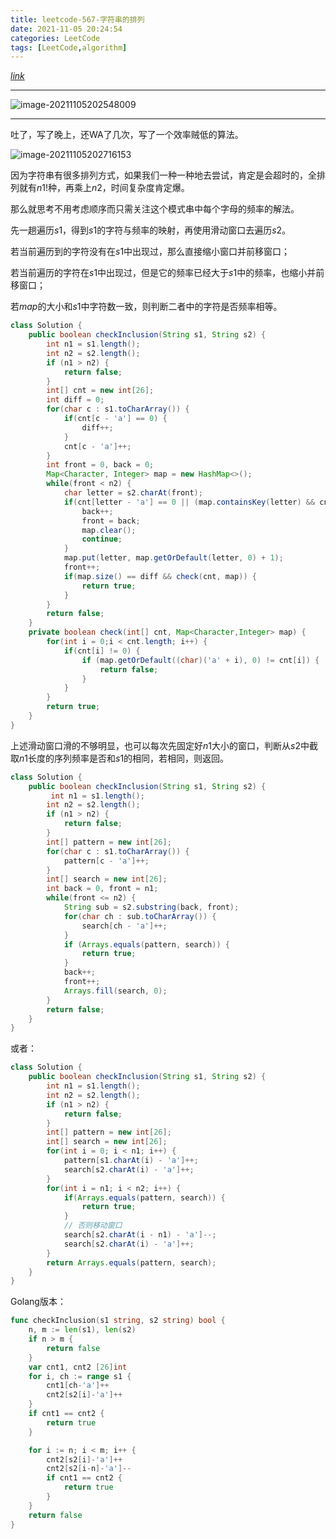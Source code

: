 ```yaml
---
title: leetcode-567-字符串的排列
date: 2021-11-05 20:24:54
categories: LeetCode
tags: [LeetCode,algorithm]
---
```


[$link$](https://leetcode-cn.com/problems/permutation-in-string/)

<hr/>

![image-20211105202548009](https://gitee.com/cao_ziqiang/img/raw/master/20211105202548.png)

<hr/>

吐了，写了晚上，还WA了几次，写了一个效率贼低的算法。

![image-20211105202716153](https://gitee.com/cao_ziqiang/img/raw/master/20211105202716.png)

因为字符串有很多排列方式，如果我们一种一种地去尝试，肯定是会超时的，全排列就有$n1!$种，再乘上$n2$，时间复杂度肯定爆。

那么就思考不用考虑顺序而只需关注这个模式串中每个字母的频率的解法。

先一趟遍历$s1$，得到$s1$的字符与频率的映射，再使用滑动窗口去遍历$s2$。

若当前遍历到的字符没有在$s1$中出现过，那么直接缩小窗口并前移窗口；

若当前遍历的字符在$s1$中出现过，但是它的频率已经大于$s1$中的频率，也缩小并前移窗口；

若$map$的大小和$s1$中字符数一致，则判断二者中的字符是否频率相等。

```java
class Solution {
    public boolean checkInclusion(String s1, String s2) {
        int n1 = s1.length();
        int n2 = s2.length();
        if (n1 > n2) {
            return false;
        }
        int[] cnt = new int[26];
        int diff = 0;
        for(char c : s1.toCharArray()) {
            if(cnt[c - 'a'] == 0) {
                diff++;
            }
            cnt[c - 'a']++;
        }
        int front = 0, back = 0;
        Map<Character, Integer> map = new HashMap<>();
        while(front < n2) {
            char letter = s2.charAt(front);      
            if(cnt[letter - 'a'] == 0 || (map.containsKey(letter) && cnt[letter - 'a']  == map.get(letter))) {
                back++;
                front = back;
                map.clear();
                continue;
            }
            map.put(letter, map.getOrDefault(letter, 0) + 1);
            front++;
            if(map.size() == diff && check(cnt, map)) {
                return true;
            }
        }
        return false;
    }
    private boolean check(int[] cnt, Map<Character,Integer> map) {
        for(int i = 0;i < cnt.length; i++) {
            if(cnt[i] != 0) {
                if (map.getOrDefault((char)('a' + i), 0) != cnt[i]) {
                    return false;
                }
            }
        }
        return true;
    }
}
```

上述滑动窗口滑的不够明显，也可以每次先固定好$n1$大小的窗口，判断从$s2$中截取$n1$长度的序列频率是否和$s1$的相同，若相同，则返回。

```java
class Solution {
    public boolean checkInclusion(String s1, String s2) {
         int n1 = s1.length();
        int n2 = s2.length();
        if (n1 > n2) {
            return false;
        }
        int[] pattern = new int[26];
        for(char c : s1.toCharArray()) {
            pattern[c - 'a']++;
        }
        int[] search = new int[26];
        int back = 0, front = n1;
        while(front <= n2) {
            String sub = s2.substring(back, front);
            for(char ch : sub.toCharArray()) {
                search[ch - 'a']++;
            }
            if (Arrays.equals(pattern, search)) {
                return true;
            }
            back++;
            front++;
            Arrays.fill(search, 0);
        }
        return false;
    }
}
```

或者：

```java
class Solution {
    public boolean checkInclusion(String s1, String s2) {
        int n1 = s1.length();
        int n2 = s2.length();
        if (n1 > n2) {
            return false;
        }
        int[] pattern = new int[26];
        int[] search = new int[26];
        for(int i = 0; i < n1; i++) {
            pattern[s1.charAt(i) - 'a']++;
            search[s2.charAt(i) - 'a']++;
        }
        for(int i = n1; i < n2; i++) {
            if(Arrays.equals(pattern, search)) {
                return true;
            }
            // 否则移动窗口
            search[s2.charAt(i - n1) - 'a']--;
            search[s2.charAt(i) - 'a']++;
        }
        return Arrays.equals(pattern, search);
    }
}
```

Golang版本：

```go
func checkInclusion(s1 string, s2 string) bool {
    n, m := len(s1), len(s2)
    if n > m {
        return false
    }
    var cnt1, cnt2 [26]int
    for i, ch := range s1 {
        cnt1[ch-'a']++
        cnt2[s2[i]-'a']++
    }
    if cnt1 == cnt2 {
        return true
    }

    for i := n; i < m; i++ {
        cnt2[s2[i]-'a']++
        cnt2[s2[i-n]-'a']--
        if cnt1 == cnt2 {
            return true
        }
    }
    return false
}
```

